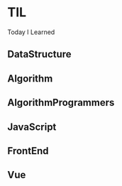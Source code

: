 # TIL
Today I Learned

## DataStructure

## Algorithm

## AlgorithmProgrammers

## JavaScript

## FrontEnd

## Vue
